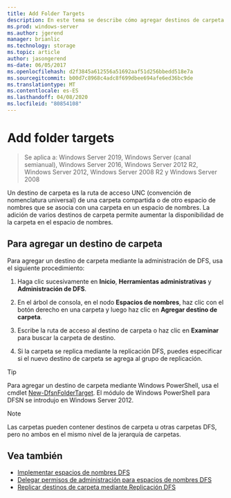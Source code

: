```yaml
---
title: Add Folder Targets
description: En este tema se describe cómo agregar destinos de carpeta (rutas UNC)
ms.prod: windows-server
ms.author: jgerend
manager: brianlic
ms.technology: storage
ms.topic: article
author: jasongerend
ms-date: 06/05/2017
ms.openlocfilehash: d2f3845a612556a51692aaf51d256bbedd518e7a
ms.sourcegitcommit: b00d7c8968c4adc8f699dbee694afe6ed36bc9de
ms.translationtype: MT
ms.contentlocale: es-ES
ms.lasthandoff: 04/08/2020
ms.locfileid: "80854108"
---
```

# <a name="add-folder-targets"></a>Add folder targets

> Se aplica a: Windows Server 2019, Windows Server (canal semianual), Windows Server 2016, Windows Server 2012 R2, Windows Server 2012, Windows Server 2008 R2 y Windows Server 2008

Un destino de carpeta es la ruta de acceso UNC (convención de nomenclatura universal) de una carpeta compartida o de otro espacio de nombres que se asocia con una carpeta en un espacio de nombres. La adición de varios destinos de carpeta permite aumentar la disponibilidad de la carpeta en el espacio de nombres.

## <a name="to-add-a-folder-target"></a>Para agregar un destino de carpeta

Para agregar un destino de carpeta mediante la administración de DFS, usa el siguiente procedimiento:

1.  Haga clic sucesivamente en **Inicio**, **Herramientas administrativas** y **Administración de DFS**.

2.  En el árbol de consola, en el nodo **Espacios de nombres**, haz clic con el botón derecho en una carpeta y luego haz clic en **Agregar destino de carpeta**.

3.  Escribe la ruta de acceso al destino de carpeta o haz clic en **Examinar** para buscar la carpeta de destino.

4.  Si la carpeta se replica mediante la replicación DFS, puedes especificar si el nuevo destino de carpeta se agrega al grupo de replicación.

> [!TIP]
> Para agregar un destino de carpeta mediante Windows PowerShell, usa el cmdlet [New-DfsnFolderTarget](https://docs.microsoft.com/powershell/module/dfsn/new-dfsnfoldertarget). El módulo de Windows PowerShell para DFSN se introdujo en Windows Server 2012.

> [!NOTE]
> Las carpetas pueden contener destinos de carpeta u otras carpetas DFS, pero no ambos en el mismo nivel de la jerarquía de carpetas.

## <a name="see-also"></a>Vea también

-   [Implementar espacios de nombres DFS](deploying-dfs-namespaces.md)
-   [Delegar permisos de administración para espacios de nombres DFS](delegate-management-permissions-for-dfs-namespaces.md)
-   [Replicar destinos de carpeta mediante Replicación DFS](replicate-folder-targets-using-dfs-replication.md)